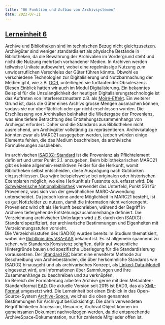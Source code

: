 ```yaml
---
title: "06 Funktion und Aufbau von Archivsystemen"
date: 2023-07-11
---
```

## [Lerneinheit 6](https://pad.gwdg.de/HUP8ZAoxQEqxj-VIO2TfFg)

Archive und Bibliotheken sind im technischen Bezug nicht gleichzusetzen. Archivgüter sind weniger standardisiert als physische Bestände in Bibliotheken, da die Bewahrung der Archivalien im Vordergrund steht und nicht die Nutzung mehrfach vorhandener Medien. In Archiven werden teilweise Unikate aufbewahrt, wobei eine regelmässige Nutzung zum unwiderruflichen Verschleiss der Güter führen könnte. Obwohl es verschiedene Technologien zur Digitalisierung und Nutzbarmachung der Medien gibt, wie z.B. [OCR](https://de.wikipedia.org/wiki/Texterkennung), unterliegen sie fortlaufender Obsoleszenz. Diesen Einblick hatten wir auch im Modul Digitalisierung. Ein bekanntes Beispiel für die Unzulänglichkeit der heutigen Digitalisierungstechnologie ist das Auftreten von Interferenzmustern z.B. als [Moiré-Effekt](https://de.wikipedia.org/wiki/Moir%C3%A9-Effekt). Ein weiterer Grund ist, dass die Güter eines Archivs grosse Mengen ausmachen können, sodass sie nur oberflächlich oder gar nicht erschlossen wurden. Die Erschliessung von Archivalien beinhaltet die Wiedergabe der Provenienz, was eine tiefere Betrachtung des Entstehungszusammenhangs von Archivgut erfordert. Daher sind die Standards aus Bibliotheken nicht ausreichend, um Archivgüter vollständig zu repräsentieren. Archivkataloge könnten zwar als MARC21 ausgegeben werden, jedoch würden einige Elemente fehlen, die das Medium beschreiben, da archivische Formulierungen ausblieben.	

Im archivischen [ISAD(G)-Standard](https://www.ica.org/en/isadg-general-international-standard-archival-description-second-edition) ist die Provenienz als Pflichtelement definiert und unter Punkt 2.1. anzugeben. Beim bibliothekarischen MARC21 gibt es keine allgemein-restriktiven Felder für die Herkunft, womit Bibliotheken selbst entscheiden, diese Ausprägung nach Gutdünken einzuschliessen. Das wäre beispielsweise bei originalen oder historischen Exemplaren möglich, wo eine Herkunft als Fussnote o.ä. erfasst wird. Die [Schweizerische Nationalbibliothek](https://ead.nb.admin.ch/web/marc21/dmarcb5xx.htm) verwendet das Unterfeld, Punkt 561 für Provenienz, was sich von der gewöhnlichen MARC-Anwendung unterscheidet. Da jedoch keine andere Möglichkeit in MARC21 besteht, ist es gut Notizfelder zu nutzen, damit die Information nicht verlorengeht. Provenienz wird oft als Herkunft beschrieben, während der Begriff in Archiven tiefergehende Entstehungszusammenhänge definiert. Die Verzeichnung archivischer Unterlagen wird z.B. durch den ISAD(G)-Standard spezifiziert, der archivarische Bestimmungen und Eigenheiten mit Verzeichnungsstufen vorsieht.	
Die Verzeichnisstufen des ISAD(G) wurden bereits im Studium thematisiert, wobei die [Richtlinie des VSA-AAS](https://vsa-aas.ch/wp-content/uploads/2022/05/Richtlinien_ISAD_G_VSA_d.pdf) bekannt ist. Es ist allgemein spannend zu sehen, wie Standards Konsistenz schaffen, dafür auf wesentliche Hintergründe bauen und spezifische Überlegung für die Standardisierung voraussetzen. Der [Standard RiC](https://vsa-aas.ch/ressourcen/normen-und-standards/records-in-contexts/) bietet eine erweiterte Methode zur Beschreibung von Archivbeständen, die über herkömmliche Standards wie ISAD(G) hinausgeht und als archivarisches Konzept, als [Linked-Data-Modell](https://shkrms.github.io/lerntagebuch_bain/2023/07/12/tag10.html) eingesetzt wird, um Informationen über Sammlungen und ihre Zusammenhänge zu beschreiben und zu verknüpfen.	
Im Bereich der Formatierung arbeiten Archive gerne mit dem Metadaten-Standardformat [EAD](https://www.loc.gov/ead/). Die aktuelle Version seit 2015 ist EAD3, das als [XML-Format](https://www.loc.gov/ead/tglib/appendix_c.html) umgesetzt wird. Die Lerneinheit bot einen Einblick in das Open-Source-System [Archive-Space](https://archivesspace.org/), welches die oben genannten Bestimmungen für Archivgut berücksichtigt. Die darin verwendeten Begrifflichkeiten Accession, Resource, Archival Object können im gemeinsamen Dokument nachvollzogen werden, da die entsprechende ArchiveSpace-Dokumentation, nur für zahlende Mitglieder offen ist.
